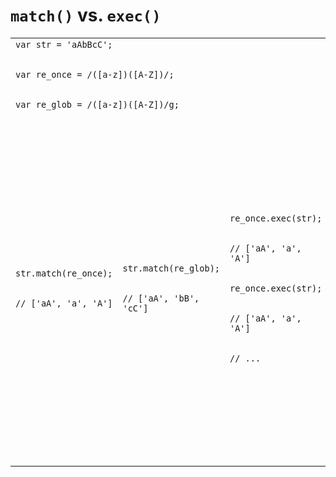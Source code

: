 # `match()` vs. `exec()`

<table>
	<tr>
		<td colspan="4" align="left">
			<code><div>var str = 'aAbBcC';</div>
				<div>var re_once = /([a-z])([A-Z])/;</div>
				<div>var re_glob = /([a-z])([A-Z])/g;</div></code>
		</td>
	</tr>
	<tr>
		<td>
			<code><div>str.match(re_once);</div>
				<div>// ['aA', 'a', 'A']</div></code>
		</td>
		<td>
			<code><div>str.match(re_glob);</div>
				<div>// ['aA', 'bB', 'cC']</div></code>
		</td>
		<td>
			<code><div>re_once.exec(str);</div>
				<div>// ['aA', 'a', 'A']</div>
				<div>re_once.exec(str);</div>
				<div>// ['aA', 'a', 'A']</div>
				<div>// ...</div></code>
		</td>
		<td>
			<code><div>re_glob.exec(str);</div>
				<div>// ['aA', 'a', 'A']</div>
				<div>re_glob.exec(str);</div>
				<div>// ['bB', 'b', 'B']</div>
				<div>re_glob.exec(str);</div>
				<div>// ['cC', 'c', 'C']</div>
				<div>re_glob.exec(str);</div>
				<div>// null</div>
				<div>re_glob.exec(str);</div>
				<div>// ['aA', 'a', 'A']</div>
				<div>// ...</div></code>
		</td>
	</tr>
</table>
